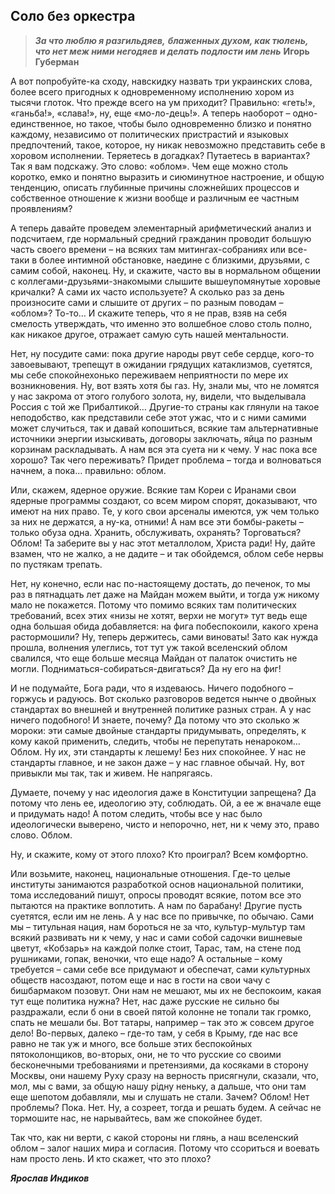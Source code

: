 ## **Соло без оркестра**

> ***За что люблю я разгильдяев,***
> ***блаженных духом, как тюлень,***
> ***что нет меж ними негодяев***
> ***и делать подлости им лень***
> **Игорь Губерман**

А вот попробуйте-ка сходу, навскидку назвать три украинских слова, более всего пригодных к одновременному исполнению хором из тысячи глоток. Что прежде всего на ум приходит? Правильно: «геть!», «ганьба!», «слава!», ну, еще «мо-ло-дець!». А теперь наоборот – одно-единственное, но такое, чтобы было одновременно близко и понятно каждому, независимо от политических пристрастий и языковых предпочтений, такое, которое, ну никак невозможно представить себе в хоровом исполнении. Теряетесь в догадках? Путаетесь в вариантах? Так я вам подскажу. Это слово: «облом». Чем еще можно столь коротко, емко и понятно выразить и сиюминутное настроение, и общую тенденцию, описать глубинные причины сложнейших процессов и собственное отношение к жизни вообще и различным ее частным проявлениям?

А теперь давайте проведем элементарный арифметический анализ и подсчитаем, где нормальный средний гражданин проводит большую часть своего времени – на всяких там митингах-собраниях или все-таки в более интимной обстановке, наедине с близкими, друзьями, с самим собой, наконец. Ну, и скажите, часто вы в нормальном общении с коллегами-друзьями-знакомыми слышите вышеупомянутые хоровые кричалки? А сами их часто используете? А сколько раз за день произносите сами и слышите от других – по разным поводам – «облом»? То-то… И скажите теперь, что я не прав, взяв на себя смелость утверждать, что именно это волшебное слово столь полно, как никакое другое, отражает самую суть нашей ментальности.

Нет, ну посудите сами: пока другие народы рвут себе сердце, кого-то завоевывают, трепещут в ожидании грядущих катаклизмов, суетятся, мы себе спокойнехонько переживаем неприятности по мере их возникновения. Ну, вот взять хотя бы газ. Ну, знали мы, что не ломятся у нас закрома от этого голубого золота, ну, видели, что выделывала Россия с той же Прибалтикой… Другие-то страны как глянули на такое неподобство, как представили себе этот ужас, что и с ними самими может случиться, так и давай копошиться, всякие там альтернативные источники энергии изыскивать, договоры заключать, яйца по разным корзинам раскладывать. А нам вся эта суета ни к чему. У нас пока все хорошо? Так чего переживать? Придет проблема – тогда и волноваться начнем, а пока… правильно: облом.

Или, скажем, ядерное оружие. Всякие там Кореи с Иранами свои ядерные программы создают, со всем миром спорят, доказывают, что имеют на них право. Те, у кого свои арсеналы имеются, уж чем только за них не держатся, а ну-ка, отними! А нам все эти бомбы-ракеты – только обуза одна. Хранить, обслуживать, охранять? Торговаться? Облом! Та заберите вы у нас этот металлолом, Христа ради! Ну, дайте взамен, что не жалко, а не дадите – и так обойдемся, облом себе нервы по пустякам трепать.

Нет, ну конечно, если нас по-настоящему достать, до печенок, то мы раз в пятнадцать лет даже на Майдан можем выйти, и тогда уж никому мало не покажется. Потому что помимо всяких там политических требований, всех этих «низы не хотят, верхи не могут» тут ведь еще одна большая обида добавляется: на фига побеспокоили, какого хрена растормошили? Ну, теперь держитесь, сами виноваты! Зато как нужда прошла, волнения улеглись, тот тут уж такой вселенский облом свалился, что еще больше месяца Майдан от палаток очистить не могли. Подниматься-собираться-двигаться? Да ну его на фиг!

И не подумайте, Бога ради, что я издеваюсь. Ничего подобного – горжусь и радуюсь. Вот сколько разговоров ведется нынче о двойных стандартах во внешней и внутренней политике разных стран. А у нас ничего подобного! И знаете, почему? Да потому что это сколько ж мороки: эти самые двойные стандарты придумывать, определять, к кому какой применить, следить, чтобы не перепутать ненароком… Облом. Ну их, эти стандарты к лешему! Без них спокойнее. У нас не стандарты главное, и не закон даже – у нас главное обычай. Ну, вот привыкли мы так, так и живем. Не напрягаясь.

Думаете, почему у нас идеология даже в Конституции запрещена? Да потому что лень ее, идеологию эту, соблюдать. Ой, а ее ж вначале еще и придумать надо! А потом следить, чтобы все у нас было идеологически выверено, чисто и непорочно, нет, ни к чему это, право слово. Облом.

Ну, и скажите, кому от этого плохо? Кто проиграл? Всем комфортно.

Или возьмите, наконец, национальные отношения. Где-то целые институты занимаются разработкой основ национальной политики, тома исследований пишут, опросы проводят всякие, потом все это пытаются на практике воплотить. А нам по барабану! Другие пусть суетятся, если им не лень. А у нас все по привычке, по обычаю. Сами мы – титульная нация, нам бороться не за что, культур-мультур там всякий развивать ни к чему, у нас и сами собой садочки вишневые цветут, «Кобзарь» на каждой полке стоит, Тарас, там, на стене под рушниками, гопак, веночки, что еще надо? А остальные – кому требуется – сами себе все придумают и обеспечат, сами культурных обществ насоздают, потом еще и нас в гости на свои чачу с бишбармаком позовут. Они нам не мешают, мы их не беспокоим, какая тут еще политика нужна? Нет, нас даже русские не сильно бы раздражали, если б они в своей пятой колонне не топали так громко, спать не мешали бы. Вот татары, например – так это ж совсем другое дело! Во-первых, далеко – где-то там, у себя в Крыму, где нас все равно не так уж и много, все больше этих беспокойных пятоколонщиков, во-вторых, они, не то что русские со своими бесконечными требованиями и претензиями, да косяками в сторону Москвы, они нашему Руху сразу на верность присягнули, сказали, что, мол, мы с вами, за общую нашу рідну неньку, а дальше, что они там еще шепотом добавляли, мы и слушать не стали. Зачем? Облом! Нет проблемы? Пока. Нет. Ну, а созреет, тогда и решать будем. А сейчас не тормошите нас, не нарывайтесь, вам же спокойнее будет.

Так что, как ни верти, с какой стороны ни глянь, а наш вселенский облом – залог наших мира и согласия. Потому что ссориться и воевать нам просто лень. И кто скажет, что это плохо?

***Ярослав Индиков***